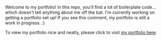 Welcome to my portfolio!  In this repo, you'll find a lot of boilerplate code... which doesn't tell anything about me off the bat.
I'm currently working on getting a portfolio set up!  If you see this comment, my portfolio is still a work in progress.  :)

To view my portfolio nice and neatly, please click to visit [my portfolio here](https://MaykiHu.github.io).
